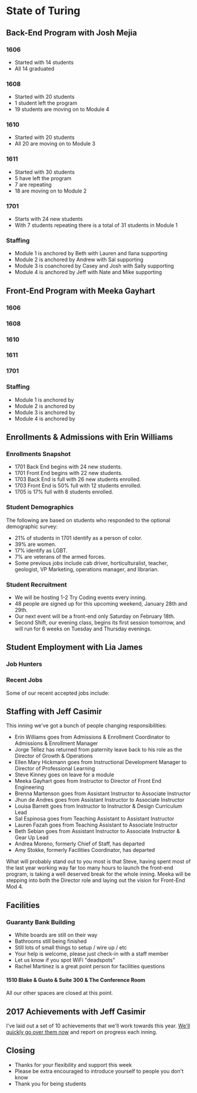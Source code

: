 # State of Turing

## Back-End Program with Josh Mejia

### 1606

* Started with 14 students
* All 14 graduated

### 1608

* Started with 20 students
* 1 student left the program
* 19 students are moving on to Module 4

### 1610

* Started with 20 students
* All 20 are moving on to Module 3

### 1611

* Started with 30 students
* 5 have left the program
* 7 are repeating
* 18 are moving on to Module 2

### 1701

* Starts with 24 new students
* With 7 students repeating there is a total of 31 students in Module 1

### Staffing

- Module 1 is anchored by Beth with Lauren and Ilana supporting
- Module 2 is anchored by Andrew with Sal supporting
- Module 3 is coanchored by Casey and Josh with Sally supporting
- Module 4 is anchored by Jeff with Nate and Mike supporting

## Front-End Program with Meeka Gayhart

### 1606

### 1608

### 1610

### 1611

### 1701


### Staffing

- Module 1 is anchored by
- Module 2 is anchored by
- Module 3 is anchored by
- Module 4 is anchored by

## Enrollments & Admissions with Erin Williams

### Enrollments Snapshot

- 1701 Back End begins with 24 new students.
- 1701 Front End begins with 22 new students.
- 1703 Back End is full with 26 new students enrolled.
- 1703 Front End is 50% full with 12 students enrolled.
- 1705 is 17% full with 8 students enrolled. 

### Student Demographics

The following are based on students who responded to the optional demographic survey:

- 21% of students in 1701 identify as a person of color. 
- 39% are women.
- 17% identify as LGBT.
- 7% are veterans of the armed forces.
- Some previous jobs include cab driver, horticulturalist, teacher, geologist, VP Marketing, operations manager, and librarian.

### Student Recruitment

- We will be hosting 1-2 Try Coding events every inning.
- 48 people are signed up for this upcoming weekend, January 28th and 29th. 
- Our next event will be a front-end only Saturday on February 18th. 
- Second Shift, our evening class, begins its first session tomorrow, and will run for 6 weeks on Tuesday and Thursday evenings. 

## Student Employment with Lia James

### Job Hunters

### Recent Jobs

Some of our recent accepted jobs include:

## Staffing with Jeff Casimir

This inning we've got a bunch of people changing responsibilities:

* Erin Williams goes from Admissions & Enrollment Coordinator to Admissions & Enrollment Manager
* Jorge Téllez has returned from paternity leave back to his role as the Director of Growth & Operations
* Ellen Mary Hickmann goes from Instructional Development Manager to Director of Professional Learning
* Steve Kinney goes on leave for a module
* Meeka Gayhart goes from Instructor to Director of Front End Engineering
* Brenna Martenson goes from Assistant Instructor to Associate Instructor
* Jhun de Andres goes from Assistant Instructor to Associate Instructor
* Louisa Barrett goes from Instructor to Instructor & Design Curriculum Lead
* Sal Espinosa goes from Teaching Assistant to Assistant Instructor
* Lauren Fazah goes from Teaching Assistant to Associate Instructor
* Beth Sebian goes from Assistant Instructor to Associate Instructor & Gear Up Lead
* Andrea Moreno, formerly Chief of Staff, has departed
* Amy Stokke, formerly Facilities Coordinator, has departed

What will probably stand out to you most is that Steve, having spent most of the last year working way far too many hours to launch the front-end program, is taking a well deserved break for the whole inning. Meeka will be stepping into both the Director role and laying out the vision for Front-End Mod 4.

## Facilities

### Guaranty Bank Building

* White boards are still on their way
* Bathrooms still being finished
* Still lots of small things to setup / wire up / etc
* Your help is welcome, please just check-in with a staff member
* Let us know if you spot WiFi "deadspots"
* Rachel Martinez is a great point person for facilities questions

#### 1510 Blake & Gusto & Suite 300 & The Conference Room

All our other spaces are closed at this point.

## 2017 Achievements with Jeff Casimir

I've laid out a set of 10 achievements that we'll work towards this year. [We'll quickly go over them now](https://github.com/turingschool/outcomes/blob/master/achievements/2017-year-end.markdown) and report on progress each inning.

## Closing

* Thanks for your flexibility and support this week
* Please be extra encouraged to introduce yourself to people you don't know
* Thank you for being students
